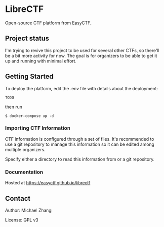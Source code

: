 LibreCTF
========

Open-source CTF platform from EasyCTF.

Project status
--------------

I'm trying to revive this project to be used for several other CTFs, so
there'll be a bit more activity for now. The goal is for organizers to be able
to get it up and running with minimal effort.

## Getting Started

To deploy the platform, edit the .env file with details about the deployment:

```
TODO
```

then run

```
$ docker-compose up -d
```

### Importing CTF Information

CTF information is configured through a set of files. It's recommended to use a
git repository to manage this information so it can be edited among multiple
organizers.

Specify either a directory to read this information from or a git repository.

### Documentation

Hosted at https://easyctf.github.io/librectf

Contact
-------

Author: Michael Zhang

License: GPL v3
